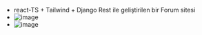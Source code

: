 - react-TS + Tailwind + Django Rest ile geliştirilen bir Forum sitesi
- ![image](https://github.com/user-attachments/assets/a4c1d8ee-5a06-4a2d-a814-fa5fc4bb6c3a)
- ![image](https://github.com/user-attachments/assets/7ea9fe88-6e89-4dbc-8176-ade700aba4b8)
